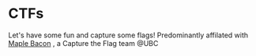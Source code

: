 # CTFs


Let's have some fun and capture some flags! Predominantly affilated with [Maple Bacon](https://maplebacon.org/) , a Capture the Flag team @UBC 


